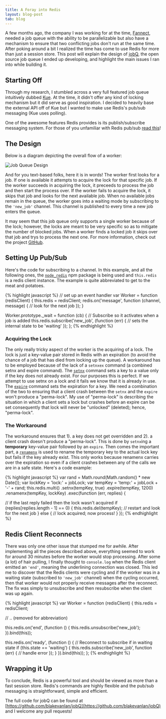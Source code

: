 ```yaml
---
title: A Foray into Redis
layout: blog-post
tab: blog
---
```


A few months ago, the company I was working for at the time, [Fannect](http://www.fannect.me), needed a job queue with the ability to be parallelizable but also have a mechanism to ensure that two conflicting jobs don't run at the same time. After poking around a bit I realized the time has come to use Redis for more than just a session store. This post will explain the design of [jobQ](https://github.com/blakevanlan/jobQ), the open source job queue I ended up developing, and highlight the main issues I ran into while building it.
<!-- end excerpt -->

## Starting Off

Through my research, I stumbled across a very full featured job queue intuitively dubbed [Kue](http://learnboost.github.io/kue/). At the time, it didn't offer any kind of locking mechanism but it did serve as good inspiration. I decided to heavily base the external API off of Kue but I wanted to make use Redis's pub/sub messaging (Kue uses polling).

One of the awesome features Redis provides is its publish/subscribe messaging system. For those of you unfamiliar with Redis pub/sub [read this](http://redis.io/topics/pubsub)! 

## The Design

Below is a diagram depicting the overall flow of a worker:

![Job Queue Design](/images/blog/redis/JobQueueDesign.png)

And for you text-based folks, here it is in words! The worker first looks for a job. If one is available it attempts to acquire the lock for that specific job. If the worker succeeds in acquiring the lock, it preceeds to process the job and then start the process over. If the worker fails to acquire the lock, it skips that job and looks for the next available job. When no available jobs remain in the queue, the worker goes into a waiting mode by subscribing to the <code><span class="s1">'new_job'</span></code> channel. This channel is published to every time a new job enters the queue.

It may seem that this job queue only supports a single worker because of the lock; however, the locks are meant to be very specific so as to mitigate the number of blocked jobs. When a worker finds a locked job it skips over that job and trys to process the next one. For more information, check out the project [GitHub](https://github.com/blakevanlan/jobQ).

## Setting Up Pub/Sub

Here's the code for subscribing to a channel. In this example, and all the following ones, the [<code>node_redis</code>](https://github.com/mranney/node_redis) npm package is being used and <code>this.redis</code> is a redis client instance. The example is quite abbreviated to get to the meat and potatoes.

{% highlight javascript %}
// set up an event handler
var Worker = function (redisClient) {
   this.redis = redisClient;
   redis.on('message', function (channel, message) {
      // look for the next job
   });
}

Worker.prototype._wait = function (cb) {
   // Subscribe so it activates when a job is added
   this.redis.subscribe('new_job', (function (err) {
      // sets the internal state to be 'waiting'
   });
};
{% endhighlight %}

### Acquiring the Lock

The only really tricky aspect of the worker is the acquiring of a lock. The lock is just a key-value pair stored in Redis with an expiration (to avoid the chance of a job that has died from locking up the queue). A workaround has to be employed because of the lack of a <code>setnxex</code> command (a combined setnx and expire command). The [<code>setnx</code>](http://redis.io/commands/setnx) command sets a key to a value only if the key does not already exist. For our purposes this is perfect. If we attempt to use setnx on a lock and it fails we know that it is already in use. The [<code>expire</code>](http://redis.io/commands/setex) command sets the expiration for a key. We need a combination of the two to ensuring that a client crash between the <code>setnx</code> and the <code>expire</code> won't produce a "perma-lock". My use of "perma-lock" is describing the situation in which a client sets a lock but crashes before an expire can be set  consequently that lock will never be "unlocked" (deleted); hence, "perma-lock".

### The Workaround

The workaround ensures that 1). a key does not get overridden and 2). a client crash doesn't produce a "perma-lock". This is done by <code>setnx</code>ing a __temporary__ key-value pair followed by an <code>expire</code>. Then comes the important part, a [<code>renamenx</code>](http://redis.io/commands/renamenx) is used to rename the temporary key to the actual lock key but fails if the key already exist. This only works because renamenx carries over the expiration so even if a client crashes between any of the calls we are in a safe state. Here's a code example:

{% highlight javascript %}
var rand = Math.round(Math.random() * new Date());
var lockKey = 'lock:' + jobLock;
var tempKey = 'temp:' + jobLock + '-' + rand;
this.redis.multi()
   .setnx(tempKey, true)
   .expire(tempKey, 1200)
   .renamenx(tempKey, lockKey)
   .exec(function (err, replies) {

   // if the last reply failed then the lock wasn't acquired
   if (replies[replies.length - 1] == 0) {
      this.redis.del(tempKey);
      // restart and look for the next job
   } else {
      // lock acquired; now process!
   }
});
{% endhighlight %}

## Redis Client Reconnects

There was only one other issue that stumped me for awhile. After implementing all the pieces described above, everything seemed to work for around 30 minutes before the worker would stop processing. After some (a lot) of hair pulling, I finally thought to <code>console.log</code> when the Redis client emitted an <code><span class="s1">'end'</span></code>, meaning the underlining connection was closed. This led me to discover that the Redis clients were cycling and if the worker was in a waiting state (subscribed to <code><span class="s1">'new_job'</span></code> channel) when the cycling occurred, then that worker would not properly receive messages after the reconnect. The fix was simply to unsubscribe and then resubscribe when the client was up again.

{% highlight javascript %}
var Worker = function (redisClient) {
   this.redis = redisClient;
   
   // .. (removed for abbreviation)
   
   this.redis.on('end', (function () {
      this.redis.unsubscribe('new_job');
   }).bind(this));

   this.redis.on('ready', (function () {
      // Reconnect to subscribe if in waiting state
      if (this.state == 'waiting') {
         this.redis.subscribe('new_job', function (err) {
            // handle error
         });
      }
   }).bind(this));
}; 
{% endhighlight %}

## Wrapping it Up

To conclude, Redis is a powerful tool and should be viewed as more than a fast session store. Redis's commands are highly flexible and the pub/sub messaging is straightforward, simple and efficient.

The full code for jobQ can be found at [https://github.com/blakevanlan/jobQ](https://github.com/blakevanlan/jobQ) and I welcome any pull requests!
